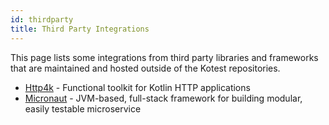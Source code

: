 ```yaml
---
id: thirdparty
title: Third Party Integrations
---
```




This page lists some integrations from third party libraries and frameworks that are maintained and hosted outside of the Kotest repositories.

* [Http4k](https://github.com/http4k/http4k/tree/master/http4k-testing-kotest) - Functional toolkit for Kotlin HTTP applications
* [Micronaut](https://github.com/micronaut-projects/micronaut-test) - JVM-based, full-stack framework for building modular, easily testable microservice
